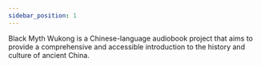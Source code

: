 ```yaml
---
sidebar_position: 1
---
```


Black Myth Wukong is a Chinese-language audiobook project that aims to provide a comprehensive and accessible introduction to the history and culture of ancient China.
